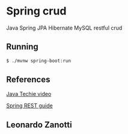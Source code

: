 # Spring crud
Java Spring JPA Hibernate MySQL restful crud

## Running
```bash
$ ./mvnw spring-boot:run
```

## References
[Java Techie video](https://www.youtube.com/watch?v=IucFDX3RO9U)

[Spring REST guide](https://spring.io/guides/tutorials/rest/)

## Leonardo Zanotti
